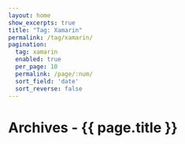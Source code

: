 ```yaml
---
layout: home
show_excerpts: true
title: "Tag: Xamarin"
permalink: /tag/xamarin/
pagination:
  tag: xamarin
  enabled: true
  per_page: 10
  permalink: /page/:num/
  sort_field: 'date'
  sort_reverse: false
---
```


<h1>Archives - {{ page.title }}</h1>
